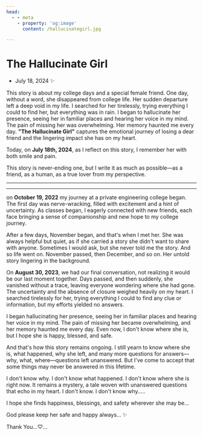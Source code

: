 ```yaml
---
head:
  - - meta
    - property: 'og:image'
      content: /hallucinategirl.jpg

---
```


# The Hallucinate Girl

* July 18, 2024 ✨

This story is about my college days and a special female friend. One day, without a word, she disappeared from college life. Her sudden departure left a deep void in my life. I searched for her tirelessly, trying everything I could to find her, but everything was in rain. I began to hallucinate her presence, seeing her in familiar places and hearing her voice in my mind. The pain of missing her was overwhelming. Her memory haunted me every day. **"The Hallucinate Girl"** captures the emotional journey of losing a dear friend and the lingering impact she has on my heart.

Today, on **July 18th, 2024**, as I reflect on this story, I remember her with both smile and pain.

This story is never-ending one, but I write it as much as possible—as a friend, as a human, as a true lover from my perspective.

---
---

on **October 19, 2022** my journey at a private engineering college began. The first day was nerve-wracking, filled with excitement and a hint of uncertainty. As classes began, I eagerly connected with new friends, each face bringing a sense of companionship and new hope to my college journey.

After a few days, November began, and that's when I met her. She was always helpful but quiet, as if she carried a story she didn't want to share with anyone. Sometimes I would ask, but she never told me the story. And so life went on. November passed, then December, and so on. Her untold story lingering in the background.

On **August 30, 2023**, we had our final conversation, not realizing it would be our last moment together. Days passed, and then suddenly, she vanished without a trace, leaving everyone wondering where she had gone. The uncertainty and the absence of closure weighed heavily on my heart. I searched tirelessly for her, trying everything I could to find any clue or information, but my efforts yielded no answers.

I began hallucinating her presence, seeing her in familiar places and hearing her voice in my mind. The pain of missing her became overwhelming, and her memory haunted me every day. Even now, I don't know where she is, but I hope she is happy, blessed, and safe.

And that's how this story remains ongoing. I still yearn to know where she is, what happened, why she left, and many more questions for answers—why, what, where—questions left unanswered. But I've come to accept that some things may never be answered in this lifetime.

I don't know why. I don't know what happened. I don't know where she is right now. It remains a mystery, a tale woven with unanswered questions that echo in my heart. I don't know. I don't know why.....

I hope she finds happiness, blessings, and safety wherever she may be…

God please keep her safe and happy always... ✨

Thank You...♡...

